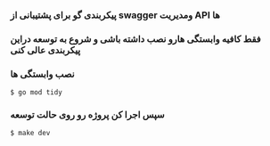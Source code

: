 ### پیکربندی گو برای پشتیبانی از swagger ومدیریت API ها 

### فقط کافیه وابستگی هارو نصب داشته باشی و شروع به توسعه دراین پیکربندی عالی کنی

### نصب وابستگی ها

`$ go mod tidy
`

### سپس اجرا کن پروژه رو روی حالت توسعه

`$ make dev
`